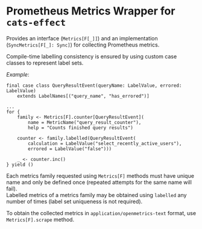 # Prometheus Metrics Wrapper for `cats-effect`

Provides an interface (`Metrics[F[_]]`) and an implementation (`SyncMetrics[F[_]: Sync]`)
for collecting Prometheus metrics.

Compile-time labelling consistency is ensured by using custom case classes to represent label sets.

_Example_:

```
final case class QueryResultEvent(queryName: LabelValue, errored: LabelValue)
    extends LabelNames[("query_name", "has_errored")]

...
for {
    family <- Metrics[F].counter[QueryResultEvent](
        name = MetricName("query_result_counter"),
        help = "Counts finished query results")

    counter <- family.labelled(QueryResultEvent(
        calculation = LabelValue("select_recently_active_users"),
        errored = LabelValue("false")))
        
    _ <- counter.inc()
} yield ()
```

Each metrics family requested using `Metrics[F]` methods must have unique name and only be defined once (repeated
attempts for the same name will fail).\
Labelled metrics of a metrics family may be obtained using `labelled` any number of times (label set uniqueness is not
required).

To obtain the collected metrics in `application/openmetrics-text` format, use `Metrics[F].scrape` method.

